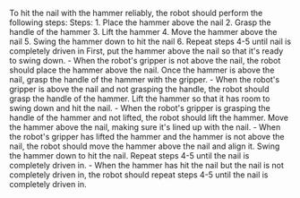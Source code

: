 To hit the nail with the hammer reliably, the robot should perform the following steps:
    Steps: 1. Place the hammer above the nail  2. Grasp the handle of the hammer  3. Lift the hammer  4. Move the hammer above the nail  5. Swing the hammer down to hit the nail  6. Repeat steps 4-5 until nail is completely driven in
    First, put the hammer above the nail so that it's ready to swing down.
    - When the robot's gripper is not above the nail, the robot should place the hammer above the nail.
    Once the hammer is above the nail, grasp the handle of the hammer with the gripper.
    - When the robot's gripper is above the nail and not grasping the handle, the robot should grasp the handle of the hammer.
    Lift the hammer so that it has room to swing down and hit the nail.
    - When the robot's gripper is grasping the handle of the hammer and not lifted, the robot should lift the hammer.
    Move the hammer above the nail, making sure it's lined up with the nail.
    - When the robot's gripper has lifted the hammer and the hammer is not above the nail, the robot should move the hammer above the nail and align it.
    Swing the hammer down to hit the nail. Repeat steps 4-5 until the nail is completely driven in.
    - When the hammer has hit the nail but the nail is not completely driven in, the robot should repeat steps 4-5 until the nail is completely driven in.